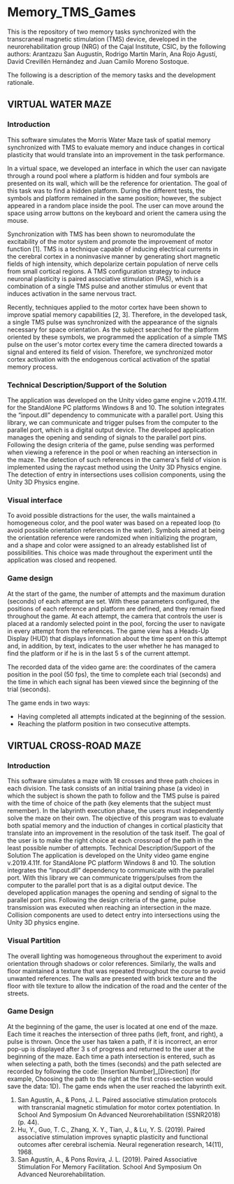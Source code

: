 # Memory_TMS_Games

This is the repository of two memory tasks synchronized with the transcraneal magnetic stimulation (TMS) device, developed in the neurorehabilitation group (NRG) of the Cajal Institute, CSIC, by the following authors: Arantzazu San Augustín, Rodrigo Martín Marín, Ana Rojo Agustí, David Crevillén Hernández and Juan Camilo Moreno Sostoque.

The following is a description of the memory tasks and the development rationale.

## VIRTUAL WATER MAZE

### Introduction

This software simulates the Morris Water Maze task of spatial memory synchronized with TMS to evaluate memory and induce changes in cortical plasticity that would translate into an improvement in the task performance.

In a virtual space, we developed an interface in which the user can navigate through a round pool where a platform is hidden and four symbols are presented on its wall, which will be the reference for orientation. The goal of this task was to find a hidden platform. During the different tests, the symbols and platform remained in the same position; however, the subject appeared in a random place inside the pool. The user can move around the space using arrow buttons on the keyboard and orient the camera using the mouse. 

Synchronization with TMS has been shown to neuromodulate the excitability of the motor system and promote the improvement of motor function [1]. TMS is a technique capable of inducing electrical currents in the cerebral cortex in a noninvasive manner by generating short magnetic fields of high intensity, which depolarize certain population of nerve cells from small cortical regions. A TMS configuration strategy to induce neuronal plasticity is paired associative stimulation (PAS), which is a combination of a single TMS pulse and another stimulus or event that induces activation in the same nervous tract.

Recently, techniques applied to the motor cortex have been shown to improve spatial memory capabilities [2, 3]. Therefore, in the developed task, a single TMS pulse was synchronized with the appearance of the signals necessary for space orientation. As the subject searched for the platform oriented by these symbols, we programmed the application of a simple TMS pulse on the user's motor cortex every time the camera directed towards a signal and entered its field of vision. Therefore, we synchronized motor cortex activation with the endogenous cortical activation of the spatial memory process.

### Technical Description/Support of the Solution 

The application was developed on the Unity video game engine v.2019.4.11f. for the StandAlone PC platforms Windows 8 and 10. The solution integrates the “inpout.dll” dependency to communicate with a parallel port. Using this library, we can communicate and trigger pulses from the computer to the parallel port, which is a digital output device. The developed application manages the opening and sending of signals to the parallel port pins. Following the design criteria of the game, pulse sending was performed when viewing a reference in the pool or when reaching an intersection in the maze. The detection of such references in the camera's field of vision is implemented using the raycast method using the Unity 3D Physics engine. The detection of entry in intersections uses collision components, using the Unity 3D Physics engine.

### Visual interface

To avoid possible distractions for the user, the walls maintained a homogeneous color, and the pool water was based on a repeated loop (to avoid possible orientation references in the water). Symbols aimed at being the orientation reference were randomized when initializing the program, and a shape and color were assigned to an already established list of possibilities. This choice was made throughout the experiment until the application was closed and reopened.

### Game design 

At the start of the game, the number of attempts and the maximum duration (seconds) of each attempt are set. With these parameters configured, the positions of each reference and platform are defined, and they remain fixed throughout the game. At each attempt, the camera that controls the user is placed at a randomly selected point in the pool, forcing the user to navigate in every attempt from the references. The game view has a Heads-Up Display (HUD) that displays information about the time spent on this attempt and, in addition, by text, indicates to the user whether he has managed to find the platform or if he is in the last 5 s of the current attempt.

The recorded data of the video game are: the coordinates of the camera position in the pool (50 fps), the time to complete each trial (seconds) and the time in which each signal has been viewed since the beginning of the trial (seconds).

The game ends in two ways: 
- Having completed all attempts indicated at the beginning of the session. 
- Reaching the platform position in two consecutive attempts.


## VIRTUAL CROSS-ROAD MAZE

### Introduction

This software simulates a maze with 18 crosses and three path choices in each division. The task consists of an initial training phase (a video) in which the subject is shown the path to follow and the TMS pulse is paired with the time of choice of the path (key elements that the subject must remember). In the labyrinth execution phase, the users must independently solve the maze on their own. The objective of this program was to evaluate both spatial memory and the induction of changes in cortical plasticity that translate into an improvement in the resolution of the task itself.
The goal of the user is to make the right choice at each crossroad of the path in the least possible number of attempts.
Technical Description/Support of the Solution
The application is developed on the Unity video game engine v.2019.4.11f. for StandAlone PC platform Windows 8 and 10. The solution integrates the “inpout.dll” dependency to communicate with the parallel port. With this library we can communicate triggers/pulses from the computer to the parallel port that is as a digital output device. The developed application manages the opening and sending of signal to the parallel port pins. Following the design criteria of the game, pulse transmission was executed when reaching an intersection in the maze. Collision components are used to detect entry into intersections using the Unity 3D physics engine.

### Visual Partition

The overall lighting was homogeneous throughout the experiment to avoid orientation through shadows or color references. Similarly, the walls and floor maintained a texture that was repeated throughout the course to avoid unwanted references. The walls are presented with brick texture and the floor with tile texture to allow the indication of the road and the center of the streets.

### Game Design 

At the beginning of the game, the user is located at one end of the maze. Each time it reaches the intersection of three paths (left, front, and right), a pulse is thrown. Once the user has taken a path, if it is incorrect, an error pop-up is displayed after 3 s of progress and returned to the user at the beginning of the maze. 
Each time a path intersection is entered, such as when selecting a path, both the times (seconds) and the path selected are recorded by following the code: [Insertion Number]_[Direction] (for example, Choosing the path to the right at the first cross-section would save the data: 1D). The game ends when the user reached the labyrinth exit.


1.	San Agustín, A., & Pons, J. L. Paired associative stimulation protocols with transcranial magnetic stimulation for motor cortex potentiation. In School And Symposium On Advanced Neurorehabilitation (SSNR2018) (p. 44).
2.	Hu, Y., Guo, T. C., Zhang, X. Y., Tian, J., & Lu, Y. S. (2019). Paired associative stimulation improves synaptic plasticity and functional outcomes after cerebral ischemia. Neural regeneration research, 14(11), 1968.
3.	San Agustín, A., & Pons Rovira, J. L. (2019). Paired Associative Stimulation For Memory Facilitation. School And Symposium On Advanced Neurorehabilitation.


